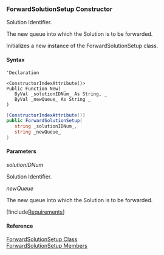 ﻿### ForwardSolutionSetup Constructor

Solution Identifier.

The new queue into which the Solution is to be forwarded.

Initializes a new instance of the ForwardSolutionSetup class.

#### Syntax

```vbnet
'Declaration

<ConstructorIndexAttribute()>
Public Function New( _
   ByVal _solutionIDNum_ As String, _
   ByVal _newQueue_ As String _
)
```

```csharp
[ConstructorIndexAttribute()]
public ForwardSolutionSetup( 
   string _solutionIDNum_,
   string _newQueue_
)
```

#### Parameters

_solutionIDNum_

Solution Identifier.

_newQueue_

The new queue into which the Solution is to be forwarded.

[!include[Requirements](../partials/requirements.md)]

#### Reference

[ForwardSolutionSetup Class](FChoice.Toolkits.Clarify~FChoice.Toolkits.Clarify.Interfaces.ForwardSolutionSetup.md)  
[ForwardSolutionSetup Members](FChoice.Toolkits.Clarify~FChoice.Toolkits.Clarify.Interfaces.ForwardSolutionSetup_members.md)